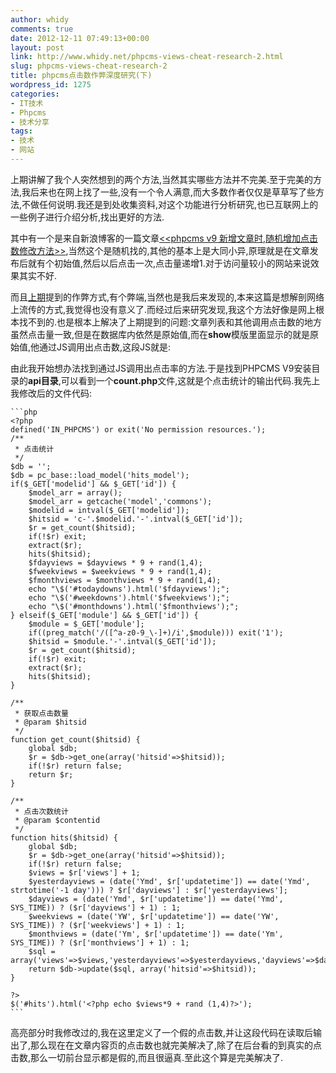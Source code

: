 ```yaml
---
author: whidy
comments: true
date: 2012-12-11 07:49:13+00:00
layout: post
link: http://www.whidy.net/phpcms-views-cheat-research-2.html
slug: phpcms-views-cheat-research-2
title: phpcms点击数作弊深度研究(下)
wordpress_id: 1275
categories:
- IT技术
- Phpcms
- 技术分享
tags:
- 技术
- 网站
---
```


上期讲解了我个人突然想到的两个方法,当然其实哪些方法并不完美.至于完美的方法,我后来也在网上找了一些,没有一个令人满意,而大多数作者仅仅是草草写了些方法,不做任何说明.我还是到处收集资料,对这个功能进行分析研究,也已互联网上的一些例子进行介绍分析,找出更好的方法.

其中有一个是来自新浪博客的一篇文章[<<phpcms v9 新增文章时,随机增加点击数修改方法>>](http://blog.sina.com.cn/s/blog_95a82dde01011lww.html),当然这个是随机找的,其他的基本上是大同小异,原理就是在文章发布后就有个初始值,然后以后点击一次,点击量递增1.对于访问量较小的网站来说效果其实不好.

<!-- more -->

而且[上期](http://www.whidy.net/phpcms-views-cheat-research-1.html)提到的作弊方式,有个弊端,当然也是我后来发现的,本来这篇是想解剖网络上流传的方式,我觉得也没有意义了.而经过后来研究发现,我这个方法好像是网上根本找不到的.也是根本上解决了上期提到的问题:文章列表和其他调用点击数的地方虽然点击量一致,但是在数据库内依然是原始值,而在**show**模版里面显示的就是原始值,他通过JS调用出点击数,这段JS就是:<script language="JavaScript" src="{APP_PATH}api.php?op=count&id={$id}&modelid={$modelid}"></script>

由此我开始想办法找到通过JS调用出点击率的方法.于是找到PHPCMS V9安装目录的**api目录**,可以看到一个**count.php**文件,这就是个点击统计的输出代码.我先上我修改后的文件代码:


    ```php
    <?php
    defined('IN_PHPCMS') or exit('No permission resources.'); 
    /**
     * 点击统计
     */
    $db = '';
    $db = pc_base::load_model('hits_model');
    if($_GET['modelid'] && $_GET['id']) {
    	$model_arr = array();
    	$model_arr = getcache('model','commons');
    	$modelid = intval($_GET['modelid']);
    	$hitsid = 'c-'.$modelid.'-'.intval($_GET['id']);
    	$r = get_count($hitsid);
    	if(!$r) exit;
        extract($r);
        hits($hitsid);
    	$fdayviews = $dayviews * 9 + rand(1,4);
    	$fweekviews = $weekviews * 9 + rand(1,4);
    	$fmonthviews = $monthviews * 9 + rand(1,4);
        echo "\$('#todaydowns').html('$fdayviews');";
        echo "\$('#weekdowns').html('$fweekviews');";
        echo "\$('#monthdowns').html('$fmonthviews');";
    } elseif($_GET['module'] && $_GET['id']) {
    	$module = $_GET['module'];
    	if((preg_match('/([^a-z0-9_\-]+)/i',$module))) exit('1');
    	$hitsid = $module.'-'.intval($_GET['id']);
    	$r = get_count($hitsid);
    	if(!$r) exit;
        extract($r);
        hits($hitsid);
    }
    
    /**
     * 获取点击数量
     * @param $hitsid
     */
    function get_count($hitsid) {
    	global $db;
        $r = $db->get_one(array('hitsid'=>$hitsid));  
        if(!$r) return false;	
    	return $r;	
    }
    
    /**
     * 点击次数统计
     * @param $contentid
     */
    function hits($hitsid) {
    	global $db;
    	$r = $db->get_one(array('hitsid'=>$hitsid));
    	if(!$r) return false;
    	$views = $r['views'] + 1;
    	$yesterdayviews = (date('Ymd', $r['updatetime']) == date('Ymd', strtotime('-1 day'))) ? $r['dayviews'] : $r['yesterdayviews'];
    	$dayviews = (date('Ymd', $r['updatetime']) == date('Ymd', SYS_TIME)) ? ($r['dayviews'] + 1) : 1;
    	$weekviews = (date('YW', $r['updatetime']) == date('YW', SYS_TIME)) ? ($r['weekviews'] + 1) : 1;
    	$monthviews = (date('Ym', $r['updatetime']) == date('Ym', SYS_TIME)) ? ($r['monthviews'] + 1) : 1;
    	$sql = array('views'=>$views,'yesterdayviews'=>$yesterdayviews,'dayviews'=>$dayviews,'weekviews'=>$weekviews,'monthviews'=>$monthviews,'updatetime'=>SYS_TIME);
        return $db->update($sql, array('hitsid'=>$hitsid));
    }
    
    ?>
    $('#hits').html('<?php echo $views*9 + rand (1,4)?>');
    ```



高亮部分时我修改过的,我在这里定义了一个假的点击数,并让这段代码在读取后输出了,那么现在在文章内容页的点击数也就完美解决了,除了在后台看的到真实的点击数,那么一切前台显示都是假的,而且很逼真.至此这个算是完美解决了.
